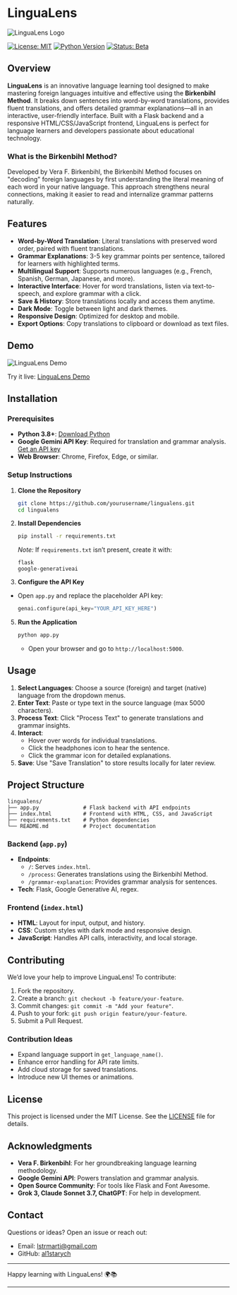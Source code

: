 # LinguaLens

![LinguaLens Logo](https://via.placeholder.com/150) <!-- Replace with actual logo URL if available -->

[![License: MIT](https://img.shields.io/badge/License-MIT-blue.svg)](https://opensource.org/licenses/MIT)
[![Python Version](https://img.shields.io/badge/Python-3.8+-brightgreen)](https://www.python.org/)
[![Status: Beta](https://img.shields.io/badge/Status-Beta-orange)](https://github.com/yourusername/lingualens)

## Overview

**LinguaLens** is an innovative language learning tool designed to make mastering foreign languages intuitive and effective using the **Birkenbihl Method**. It breaks down sentences into word-by-word translations, provides fluent translations, and offers detailed grammar explanations—all in an interactive, user-friendly interface. Built with a Flask backend and a responsive HTML/CSS/JavaScript frontend, LinguaLens is perfect for language learners and developers passionate about educational technology.

### What is the Birkenbihl Method?

Developed by Vera F. Birkenbihl, the Birkenbihl Method focuses on "decoding" foreign languages by first understanding the literal meaning of each word in your native language. This approach strengthens neural connections, making it easier to read and internalize grammar patterns naturally.

## Features

- **Word-by-Word Translation**: Literal translations with preserved word order, paired with fluent translations.
- **Grammar Explanations**: 3-5 key grammar points per sentence, tailored for learners with highlighted terms.
- **Multilingual Support**: Supports numerous languages (e.g., French, Spanish, German, Japanese, and more).
- **Interactive Interface**: Hover for word translations, listen via text-to-speech, and explore grammar with a click.
- **Save & History**: Store translations locally and access them anytime.
- **Dark Mode**: Toggle between light and dark themes.
- **Responsive Design**: Optimized for desktop and mobile.
- **Export Options**: Copy translations to clipboard or download as text files.

## Demo

![LinguaLens Demo](https://via.placeholder.com/600x300) <!-- Replace with actual demo image/GIF URL -->

Try it live: [LinguaLens Demo](#) <!-- Replace with actual hosted URL if available -->

## Installation

### Prerequisites

- **Python 3.8+**: [Download Python](https://www.python.org/downloads/)
- **Google Gemini API Key**: Required for translation and grammar analysis. [Get an API key](https://cloud.google.com/)
- **Web Browser**: Chrome, Firefox, Edge, or similar.

### Setup Instructions

1. **Clone the Repository**
   ```bash
   git clone https://github.com/yourusername/lingualens.git
   cd lingualens
   ```

2. **Install Dependencies**
   ```bash
   pip install -r requirements.txt
   ```
   *Note:* If `requirements.txt` isn’t present, create it with:
   ```
   flask
   google-generativeai
   ```

3. **Configure the API Key**
- Open `app.py` and replace the placeholder API key:
     ```python
     genai.configure(api_key="YOUR_API_KEY_HERE")
     ```

5. **Run the Application**
   ```bash
   python app.py
   ```
   - Open your browser and go to `http://localhost:5000`.

## Usage

1. **Select Languages**: Choose a source (foreign) and target (native) language from the dropdown menus.
2. **Enter Text**: Paste or type text in the source language (max 5000 characters).
3. **Process Text**: Click "Process Text" to generate translations and grammar insights.
4. **Interact**: 
   - Hover over words for individual translations.
   - Click the headphones icon to hear the sentence.
   - Click the grammar icon for detailed explanations.
5. **Save**: Use "Save Translation" to store results locally for later review.

## Project Structure

```
lingualens/
├── app.py              # Flask backend with API endpoints
├── index.html          # Frontend with HTML, CSS, and JavaScript
├── requirements.txt    # Python dependencies
└── README.md           # Project documentation
```

### Backend (`app.py`)

- **Endpoints**:
  - `/`: Serves `index.html`.
  - `/process`: Generates translations using the Birkenbihl Method.
  - `/grammar-explanation`: Provides grammar analysis for sentences.
- **Tech**: Flask, Google Generative AI, regex.

### Frontend (`index.html`)

- **HTML**: Layout for input, output, and history.
- **CSS**: Custom styles with dark mode and responsive design.
- **JavaScript**: Handles API calls, interactivity, and local storage.

## Contributing

We’d love your help to improve LinguaLens! To contribute:

1. Fork the repository.
2. Create a branch: `git checkout -b feature/your-feature`.
3. Commit changes: `git commit -m "Add your feature"`.
4. Push to your fork: `git push origin feature/your-feature`.
5. Submit a Pull Request.

### Contribution Ideas

- Expand language support in `get_language_name()`.
- Enhance error handling for API rate limits.
- Add cloud storage for saved translations.
- Introduce new UI themes or animations.

## License

This project is licensed under the MIT License. See the [LICENSE](LICENSE) file for details.

## Acknowledgments

- **Vera F. Birkenbihl**: For her groundbreaking language learning methodology.
- **Google Gemini API**: Powers translation and grammar analysis.
- **Open Source Community**: For tools like Flask and Font Awesome.
- **Grok 3, Claude Sonnet 3.7, ChatGPT**: For help in development. 

## Contact

Questions or ideas? Open an issue or reach out:
- Email: [lstrmarti@gmail.com](mailto:email@example.com)
- GitHub: [al1starych](#) <!-- Replace with actual profile -->

---

Happy learning with LinguaLens! 🌍📚

---
